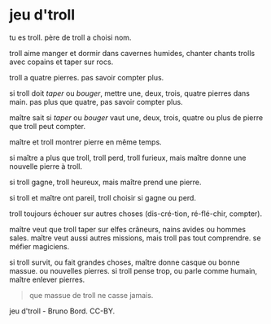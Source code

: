 # jeu d'troll

tu es troll. père de troll a choisi nom.

troll aime manger et dormir dans cavernes humides, chanter chants trolls avec copains et taper sur rocs.

troll a quatre pierres. pas savoir compter plus.

si troll doit *taper* ou *bouger*, mettre une, deux, trois, quatre pierres dans main. pas plus que quatre, pas savoir compter plus.

maître sait si *taper* ou *bouger* vaut une, deux, trois, quatre ou plus de pierre que troll peut compter.

maître et troll montrer pierre en même temps.

si maître a plus que troll, troll perd, troll furieux, mais maître donne une nouvelle pierre à troll.

si troll gagne, troll heureux, mais maître prend une pierre.

si troll et maître ont pareil, troll choisir si gagne ou perd.

troll toujours échouer sur autres choses (dis-cré-tion, ré-flé-chir, compter).

maître veut que troll taper sur elfes crâneurs, nains avides ou hommes sales. maître veut aussi autres missions, mais troll pas tout comprendre. se méfier magiciens.

si troll survit, ou fait grandes choses, maître donne casque ou bonne massue. ou nouvelles pierres. si troll pense trop, ou parle comme humain, maître enlever pierres.

> que massue de troll ne casse jamais.

jeu d'troll - Bruno Bord. CC-BY.
